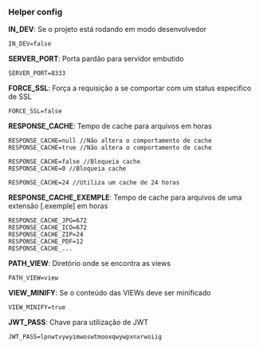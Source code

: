 ### Helper config

**IN_DEV**: Se o projeto está rodando em modo desenvolvedor

    IN_DEV=false

**SERVER_PORT**: Porta pardão para servidor embutido

    SERVER_PORT=8333

**FORCE_SSL**: Força a requisição a se comportar com um status especifico de SSL

    FORCE_SSL=false

**RESPONSE_CACHE**: Tempo de cache para arquivos em horas

    RESPONSE_CACHE=null //Não altera o comportamento de cache
    RESPONSE_CACHE=true //Não altera o comportamento de cache
    
    RESPONSE_CACHE=false //Bloqueia cache
    RESPONSE_CACHE=0 //Bloqueia cache

    RESPONSE_CACHE=24 //Utiliza um cache de 24 horas

**RESPONSE_CACHE_EXEMPLE**: Tempo de cache para arquivos de uma extensão [.exemple] em horas

    RESPONSE_CACHE_JPG=672
    RESPONSE_CACHE_ICO=672
    RESPONSE_CACHE_ZIP=24
    RESPONSE_CACHE_PDF=12
    RESPONSE_CACHE_...

**PATH_VIEW**: Diretório onde se encontra as views

    PATH_VIEW=view

**VIEW_MINIFY**: Se o conteúdo das VIEWs deve ser minificado

    VIEW_MINIFY=true

**JWT_PASS**: Chave para utilização de JWT

    JWT_PASS=lpnwtvywyimwoswtmooxqwywpxnxrwoiig
    